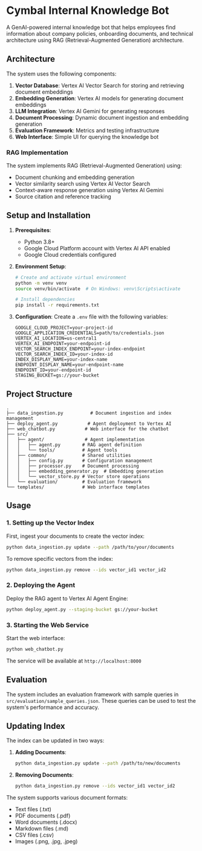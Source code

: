 # Cymbal Internal Knowledge Bot

A GenAI-powered internal knowledge bot that helps employees find information about company policies, onboarding documents, and technical architecture using RAG (Retrieval-Augmented Generation) architecture.

## Architecture

The system uses the following components:

1. **Vector Database**: Vertex AI Vector Search for storing and retrieving document embeddings
2. **Embedding Generation**: Vertex AI models for generating document embeddings
3. **LLM Integration**: Vertex AI Gemini for generating responses
4. **Document Processing**: Dynamic document ingestion and embedding generation
5. **Evaluation Framework**: Metrics and testing infrastructure
6. **Web Interface**: Simple UI for querying the knowledge bot

### RAG Implementation

The system implements RAG (Retrieval-Augmented Generation) using:
- Document chunking and embedding generation
- Vector similarity search using Vertex AI Vector Search
- Context-aware response generation using Vertex AI Gemini
- Source citation and reference tracking

## Setup and Installation

1. **Prerequisites**:
   - Python 3.8+
   - Google Cloud Platform account with Vertex AI API enabled
   - Google Cloud credentials configured

2. **Environment Setup**:
   ```bash
   # Create and activate virtual environment
   python -m venv venv
   source venv/bin/activate  # On Windows: venv\Scripts\activate
   
   # Install dependencies
   pip install -r requirements.txt
   ```

3. **Configuration**:
   Create a `.env` file with the following variables:
   ```
   GOOGLE_CLOUD_PROJECT=your-project-id
   GOOGLE_APPLICATION_CREDENTIALS=path/to/credentials.json
   VERTEX_AI_LOCATION=us-central1
   VERTEX_AI_ENDPOINT=your-endpoint-id
   VECTOR_SEARCH_INDEX_ENDPOINT=your-index-endpoint
   VECTOR_SEARCH_INDEX_ID=your-index-id
   INDEX_DISPLAY_NAME=your-index-name
   ENDPOINT_DISPLAY_NAME=your-endpoint-name
   ENDPOINT_ID=your-endpoint-id
   STAGING_BUCKET=gs://your-bucket
   ```

## Project Structure

```
.
├── data_ingestion.py          # Document ingestion and index management
├── deploy_agent.py           # Agent deployment to Vertex AI
├── web_chatbot.py           # Web interface for the chatbot
├── src/
│   ├── agent/               # Agent implementation
│   │   ├── agent.py        # RAG agent definition
│   │   └── tools/          # Agent tools
│   ├── common/             # Shared utilities
│   │   ├── config.py       # Configuration management
│   │   ├── processor.py    # Document processing
│   │   ├── embedding_generator.py  # Embedding generation
│   │   └── vector_store.py # Vector store operations
│   └── evaluation/         # Evaluation framework
└── templates/              # Web interface templates
```

## Usage

### 1. Setting up the Vector Index

First, ingest your documents to create the vector index:

```bash
python data_ingestion.py update --path /path/to/your/documents
```

To remove specific vectors from the index:
```bash
python data_ingestion.py remove --ids vector_id1 vector_id2
```

### 2. Deploying the Agent

Deploy the RAG agent to Vertex AI Agent Engine:

```bash
python deploy_agent.py --staging-bucket gs://your-bucket
```

### 3. Starting the Web Service

Start the web interface:

```bash
python web_chatbot.py
```

The service will be available at `http://localhost:8000`

## Evaluation

The system includes an evaluation framework with sample queries in `src/evaluation/sample_queries.json`. These queries can be used to test the system's performance and accuracy.

## Updating Index

The index can be updated in two ways:

1. **Adding Documents**:
   ```bash
   python data_ingestion.py update --path /path/to/new/documents
   ```

2. **Removing Documents**:
   ```bash
   python data_ingestion.py remove --ids vector_id1 vector_id2
   ```

The system supports various document formats:
- Text files (.txt)
- PDF documents (.pdf)
- Word documents (.docx)
- Markdown files (.md)
- CSV files (.csv)
- Images (.png, .jpg, .jpeg)
